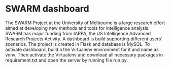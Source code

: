 # SWARM dashboard
The SWARM Project at the University of Melbourne is a large research effort aimed at developing new methods and tools for intelligence analysis. SWARM has major funding from IARPA, the US Intelligence Advanced Research Projects Activity. 
A dashboard is build supporting different users' scenarios. The project is created in Flask and database is MySQL.
To activate dashboard, build a the Virtualenv environment for it and name as venv. Then activate the Virtualenv and download all necessary packages in requirement.txt and open the server by running file run.py.
